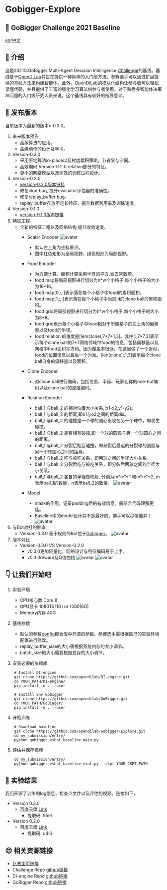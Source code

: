 # Gobigger-Explore
## :crystal_ball: GoBigger Challenge 2021 Baseline
[en](https://github.com/opendilab/Gobigger-Explore/blob/main/README.md)/[中文](https://github.com/opendilab/Gobigger-Explore/blob/main/README_zh.md)

## :robot: 介绍
这是2021年GoBigger Multi-Agent Decision Intelligence [Challenge](https://www.datafountain.cn/competitions/549)的基线。基线基于[OpenDILab](https://github.com/opendilab/DI-engine)并旨在提供一种简单的入门级方法。参赛选手可以通过扩展提供的基线方法来构建智能体。此外，OpenDILab的模块化结构让参与者可以轻松读懂代码，并且提供了丰富的强化学习算法供参与者使用。对于熟悉多智能体决策AI问题的入门级研究人员来说，这个基线具有较好的指导意义。

## :rocket: 发布版本
当前版本为最新的版本v-0.3.0。
1. 未来版本预告
   - 高级算法的应用。
   - 高级动作的设计及学习。
2. Version-0.3.0
   - 采用原地算法in-place以及梯度累积策略，节省显存空间。
   - 高效编码 Version-0.2.0 relation部分的特征。
   - 更小的网络模型以及高效的训练过程设计。
3. Version-0.2.0
   - [version-0.2.0版本链接](https://github.com/opendilab/Gobigger-Explore/releases/tag/v0.2.0)
   - 修复ckpt bug, 提升evaluator评估器的准确性。
   - 修复replay_buffer bug。
   - replay_buffer存放不定长特征，提升数据利用率及训练速度。
4. Version-0.1.0
   - [version-0.1.0版本链接](https://github.com/opendilab/GoBigger-Challenge-2021/tree/main/di_baseline)
5. 特征工程
   - 全新的特征工程以及网络结构,提升收敛速度。
      - Scalar Encoder 
        ![avatar](./avatar/scalar.svg)
        - 默认左上角为坐标原点。
        - 图中红色矩形为全局视野，绿色矩形为局部视野。
   
      - Food Encoder
         - 为方便计算，面积计算采用半径的平方,省去常数项。
         - food map将局部视野进行切分为h*w个小格子,每个小格子的大小为16\*16。
         - food map[0,:,:]表示落在每个小格子中food的累积面积。
         - food map[1,:,:]表示落在每个小格子中当前id的clone ball的累积面积。
         - food grid将局部视野进行切分为h\*w个小格子,每个小格子的大小为8*8。
         - food grid表示每个小格子中food相对于所属格子的左上角的偏移量以及food的半径。
         - food relation 的维度是[len(clone),7\*7+1,3]。其中[:,7\*7,3]表示
         示每个clone ball的7*7网格邻域中food的信息，包括偏移量以及网格中food面积平方和。因为覆盖率很低，在这里做了一个近似，food的位置信息以最后一个为准。[len(clone):,1,3]表示每个clone ball自身的偏移量以及面积。
      - Clone Encoder
         - 对clone ball进行编码，包括位置、半径、玩家名称的one-hot编码以及clone ball的速度编码。 
      - Relation Encoder
         - ball_1 与ball_2 的相对位置大小关系,(x1-x2,y1-y2)。
         - ball_1 与ball_2 的距离,即o1与o2之间的距离dis。
         - ball_1 与ball_2 的碰撞是一个球的圆心出现在另一个球中，即发生碰撞。
         - ball_1 与ball_2 是否相互碰撞,即一个球的圆弧与另一个球圆心之间的距离。
         - ball_1 与ball_2 分裂后相互碰撞，即分裂后最远的分裂球的圆弧与另一个球圆心之间的距离。
         - ball_1 与ball_2 吃与被吃关系，即两球之间的半径大小关系。
         - ball_1 与ball_2 分裂后吃与被吃关系，即分裂后两球之间的半径大小关系。
         - ball_1 与ball_2 各自的半径做映射, 分别为m\*n个r1 和m\*n个r2, m表示ball_1的数量，n表示ball_2的数量。 
         ![avatar](./avatar/relation_zh.svg)
      - Model
          - mask的作用，记录padding后的有效信息。需结合代码理解更佳。 
          - Baseline中的model设计并不是最好的，选手可以尽情脑洞！
          ![avatar](./avatar/v3-model.svg)
6. 与Bot对打的胜率
   - Version-0.3.0 基于规则的Bot位于[Gobigger](https://github.com/opendilab/GoBigger/blob/main/gobigger/agents/bot_agent.py)。
   ![avatar](./avatar/v030.jpg)
7. 版本对比
   - Version-0.3.0 VS Version-0.2.0
      - v0.3.0更加轻量化，网络设计与特征编码易于上手。
      - v0.3.0reward及Q值曲线
      ![avatar](./avatar/v030-rule.jpg)
      ![avatar](./avatar/v030-qvalue.jpg)
## :point_down: 让我们开始吧

1. 实验环境
   - CPU核心数 Core 8
   - GPU显卡 1080Ti(11G) or 1060(6G)
   - Memory内存 40G
2. 基线参数
   
   - 默认的参数[config](https://github.com/opendilab/Gobigger-Explore/blob/main/my_submission/config/gobigger_no_spatial_config.py)即仓库中开源的参数。参赛选手需根据自己的实验环境配置进行修改。
   - replay_buffer_size的大小需根据系统内存的大小调节。
   - batch_size的大小需要根据显存的大小调节。
   
3. 安装必要的依赖库
```
    # Install DI-engine
    git clone https://github.com/opendilab/DI-engine.git
    cd YOUR_PATH/DI-engine/
    pip install -e . --user

    # Install Env Gobigger
    git clone https://github.com/opendilab/GoBigger.git
    cd YOUR_PATH/GoBigger/
    pip install -e . --user
```

4. 开始训练
```
    # Download baseline
    git clone https://github.com/opendilab/Gobigger-Explore.git
    cd my_submission/entry/
    python gobigger_vsbot_baseline_main.py
```

5. 评估并保存视频
```
    cd my_submission/entry/
    python gobigger_vsbot_baseline_eval.py --ckpt YOUR_CKPT_PATH
```

## :dart: 实验结果
我们开源了训练的log信息，检查点文件以及评估的视频。链接如下，
   - Version 0.3.0
     - 百度云盘 [Link](https://pan.baidu.com/s/11JTsw197jfjfijxpghA06w)
        - 提取码: 95el
   - Version 0.2.0
     - 百度云盘 [Link](https://pan.baidu.com/s/11sBoLWBEN33iNycs8y7fsw)
        - 提取码: u4i6 

## :heart_eyes: 相关资源链接
   - [比赛主页链接](https://www.datafountain.cn/competitions/549)
   - Challenge Repo [github链接](https://github.com/opendilab/GoBigger-Challenge-2021)
   - DI-engine Repo [github链接](https://github.com/opendilab/DI-engine)
   - GoBigger Repo  [github链接](https://github.com/opendilab/GoBigger)


